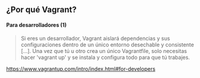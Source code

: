 ## ¿Por qué Vagrant?
#### Para desarrolladores (1)

> Si eres un desarrollador, Vagrant aislará dependencias y sus configuraciones
dentro de un único entorno desechable y consistente [...]. Una vez que tú u otro
 crea un único Vagrantfile, solo necesitas hacer 'vagrant up' y se instala y 
 configura todo para que tú trabajes.
 
<a href="https://www.vagrantup.com/intro/index.html#for-developers" target="_blank" >https://www.vagrantup.com/intro/index.html#for-developers</a>